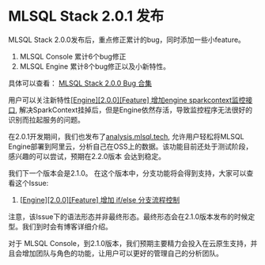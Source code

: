 # MLSQL Stack 2.0.1 发布

MLSQL Stack 2.0.0发布后，重点修正累计的bug，同时添加一些小feature。

1. MLSQL Console 累计6个bug修正
2. MLSQL Engine 累计8个bug修正以及小新特性。

具体可以查看： [MLSQL Stack 2.0.0 Bug 合集](http://docs.mlsql.tech/mlsql-console/release-notes/2.0.0-bug.html)

用户可以关注新特性[[Engine\][2.0.0][Feature] 增加engine sparkcontext监控接口](https://github.com/allwefantasy/mlsql/issues/1382), 解决SparkContext挂掉后，但是Engine依然存活，导致监控程序无法很好的识别而拉起服务的问题。

在2.0.1开发期间，我们也发布了[analysis.mlsql.tech](http://blog.mlsql.tech/blog/cloud_oss_analysis.html), 允许用户轻松将MLSQL Engine部署到阿里云，分析自己在OSS上的数据。该功能目前还处于测试阶段，感兴趣的可以尝试，预期在2.2.0版本 会达到稳定。

我们下一个版本会是2.1.0。 在这个版本中，分支功能将会得到支持，大家可以查看这个Issue:

1. [[Engine\][2.0.0][Feature] 增加 if/else 分支流程控制](https://github.com/allwefantasy/mlsql/issues/1382)

注意，该Issue下的语法形态并非最终形态。最终形态会在2.1.0版本发布的时候定型。我们到时会有博客详细介绍。

对于 MLSQL Console，到2.1.0版本，我们预期主要精力会投入在云原生支持，并且会增加团队与角色的功能，让用户可以更好的管理自己的分析团队。